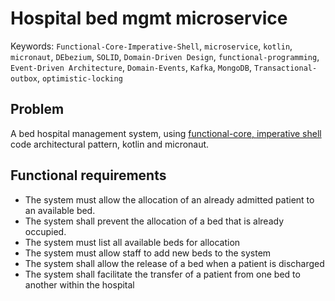 # Hospital bed mgmt microservice

Keywords: `Functional-Core-Imperative-Shell`, `microservice`, `kotlin`, `micronaut`, `DEbezium`, `SOLID`, `Domain-Driven Design`, `functional-programming`,
`Event-Driven Architecture`, `Domain-Events`, `Kafka`, `MongoDB`, `Transactional-outbox`, `optimistic-locking`

## Problem

A bed hospital management system, using [functional-core, imperative shell](https://medium.com/@albert.llousas/building-modern-architectures-functional-core-imperative-shell-revamp-0bb5ae62b589) code architectural pattern, kotlin and micronaut.

## Functional requirements

- The system must allow the allocation of an already admitted patient to an available bed.
- The system shall prevent the allocation of a bed that is already occupied.
- The system must list all available beds for allocation
- The system must allow staff to add new beds to the system
- The system shall allow the release of a bed when a patient is discharged
- The system shall facilitate the transfer of a patient from one bed to another within the hospital
